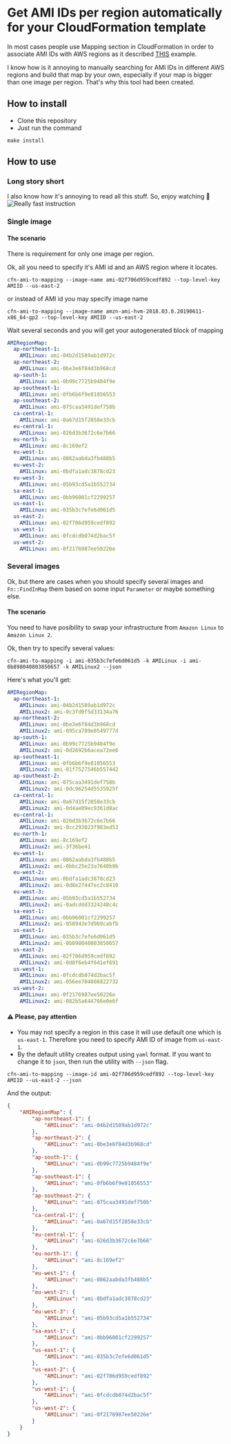 # Get AMI IDs per region automatically for your CloudFormation template

In most cases people use Mapping section in CloudFormation in order to associate AMI IDs with AWS regions as it described [THIS](https://docs.aws.amazon.com/AWSCloudFormation/latest/UserGuide/intrinsic-function-reference-findinmap.html) example.

I know how is it annoying to manually searching for AMI IDs in different AWS regions and build that map by your own, especially if your map is bigger than one image per region. That's why this tool had been created.

## How to install
- Clone this repository
- Just run the command
```
make install
```

## How to use

### Long story short
I also know how it's annoying to read all this stuff. So, enjoy watching :eyes:
![Really fast instruction](.media/long-story-short.gif)

### Single image
#### The scenario
There is requirement for only one image per region. 

Ok, all you need to specify it's AMI id and an AWS region where it locates.

```
cfn-ami-to-mapping --image-name ami-02f706d959cedf892 --top-level-key AMIID --us-east-2
```
or instead of AMI id you may specify image name
```
cfn-ami-to-mapping --image-name amzn-ami-hvm-2018.03.0.20190611-x86_64-gp2 --top-level-key AMIID --us-east-2
```

Wait several seconds and you will get your autogenerated block of mapping
```yaml
AMIRegionMap:
  ap-northeast-1:
    AMILinux: ami-04b2d1589ab1d972c
  ap-northeast-2:
    AMILinux: ami-0be3e6f84d3b968cd
  ap-south-1:
    AMILinux: ami-0b99c7725b9484f9e
  ap-southeast-1:
    AMILinux: ami-0fb6b6f9e81056553
  ap-southeast-2:
    AMILinux: ami-075caa3491def750b
  ca-central-1:
    AMILinux: ami-0a67d15f2858e33cb
  eu-central-1:
    AMILinux: ami-026d3b3672c6e7b66
  eu-north-1:
    AMILinux: ami-8c169ef2
  eu-west-1:
    AMILinux: ami-0862aabda3fb488b5
  eu-west-2:
    AMILinux: ami-0bdfa1adc3878cd23
  eu-west-3:
    AMILinux: ami-05b93cd5a1b552734
  sa-east-1:
    AMILinux: ami-0bb96001cf2299257
  us-east-1:
    AMILinux: ami-035b3c7efe6d061d5
  us-east-2:
    AMILinux: ami-02f706d959cedf892
  us-west-1:
    AMILinux: ami-0fcdcdb074d2bac5f
  us-west-2:
    AMILinux: ami-0f2176987ee50226e
```

### Several images
Ok, but there are cases when you should specify several images and  `Fn::FindInMap` them based on some input `Parameter` or maybe something else.
#### The scenario
You need to have posibility to swap your infrastructure from `Amazon Linux` to `Amazon Linux 2`.

Ok, then try to specify several values:
```
cfn-ami-to-mapping -i ami-035b3c7efe6d061d5 -k AMILinux -i ami-0b898040803850657 -k AMILinux2 --json
```
Here's what you'll get:
```yaml
AMIRegionMap:
  ap-northeast-1:
    AMILinux: ami-04b2d1589ab1d972c
    AMILinux2: ami-0c3fd0f5d33134a76
  ap-northeast-2:
    AMILinux: ami-0be3e6f84d3b968cd
    AMILinux2: ami-095ca789e0549777d
  ap-south-1:
    AMILinux: ami-0b99c7725b9484f9e
    AMILinux2: ami-0d2692b6acea72ee6
  ap-southeast-1:
    AMILinux: ami-0fb6b6f9e81056553
    AMILinux2: ami-01f7527546b557442
  ap-southeast-2:
    AMILinux: ami-075caa3491def750b
    AMILinux2: ami-0dc96254d5535925f
  ca-central-1:
    AMILinux: ami-0a67d15f2858e33cb
    AMILinux2: ami-0d4ae09ec9361d8ac
  eu-central-1:
    AMILinux: ami-026d3b3672c6e7b66
    AMILinux2: ami-0cc293023f983ed53
  eu-north-1:
    AMILinux: ami-8c169ef2
    AMILinux2: ami-3f36be41
  eu-west-1:
    AMILinux: ami-0862aabda3fb488b5
    AMILinux2: ami-0bbc25e23a7640b9b
  eu-west-2:
    AMILinux: ami-0bdfa1adc3878cd23
    AMILinux2: ami-0d8e27447ec2c8410
  eu-west-3:
    AMILinux: ami-05b93cd5a1b552734
    AMILinux2: ami-0adcddd3324248c4c
  sa-east-1:
    AMILinux: ami-0bb96001cf2299257
    AMILinux2: ami-058943e7d9b9cabfb
  us-east-1:
    AMILinux: ami-035b3c7efe6d061d5
    AMILinux2: ami-0b898040803850657
  us-east-2:
    AMILinux: ami-02f706d959cedf892
    AMILinux2: ami-0d8f6eb4f641ef691
  us-west-1:
    AMILinux: ami-0fcdcdb074d2bac5f
    AMILinux2: ami-056ee704806822732
  us-west-2:
    AMILinux: ami-0f2176987ee50226e
    AMILinux2: ami-082b5a644766e0e6f
```

#### :warning: Please, pay attention
- You may not specify a region in this case it will use default one which is `us-east-1`. Therefore you need to specify AMI ID of image from `us-east-1`.
- By the default utility creates output using `yaml` format. If you want to change it to `json`, then run the utility with `--json` flag.
```
cfn-ami-to-mapping --image-id ami-02f706d959cedf892 --top-level-key AMIID --us-east-2 --json
```
And the output:
```json
{
    "AMIRegionMap": {
        "ap-northeast-1": {
            "AMILinux": "ami-04b2d1589ab1d972c"
        },
        "ap-northeast-2": {
            "AMILinux": "ami-0be3e6f84d3b968cd"
        },
        "ap-south-1": {
            "AMILinux": "ami-0b99c7725b9484f9e"
        },
        "ap-southeast-1": {
            "AMILinux": "ami-0fb6b6f9e81056553"
        },
        "ap-southeast-2": {
            "AMILinux": "ami-075caa3491def750b"
        },
        "ca-central-1": {
            "AMILinux": "ami-0a67d15f2858e33cb"
        },
        "eu-central-1": {
            "AMILinux": "ami-026d3b3672c6e7b66"
        },
        "eu-north-1": {
            "AMILinux": "ami-8c169ef2"
        },
        "eu-west-1": {
            "AMILinux": "ami-0862aabda3fb488b5"
        },
        "eu-west-2": {
            "AMILinux": "ami-0bdfa1adc3878cd23"
        },
        "eu-west-3": {
            "AMILinux": "ami-05b93cd5a1b552734"
        },
        "sa-east-1": {
            "AMILinux": "ami-0bb96001cf2299257"
        },
        "us-east-1": {
            "AMILinux": "ami-035b3c7efe6d061d5"
        },
        "us-east-2": {
            "AMILinux": "ami-02f706d959cedf892"
        },
        "us-west-1": {
            "AMILinux": "ami-0fcdcdb074d2bac5f"
        },
        "us-west-2": {
            "AMILinux": "ami-0f2176987ee50226e"
        }
    }
}
```
